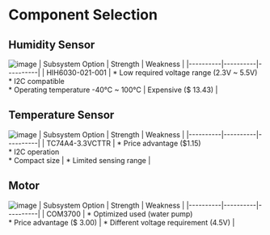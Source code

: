 # **Component Selection**


## Humidity Sensor
![image](https://github.com/Team-309-Weather-Station/EGR314-Spring2024-Team309.github.io/assets/157083379/f24cfb36-72c6-4fa4-8e4c-9128501e0bad)
| Subsystem Option | Strength | Weakness |
|----------|----------|----------|
| HIH6030-021-001 | * Low required voltage range (2.3V ~ 5.5V) <br> * I2C compatible <br> * Operating temperature -40°C ~ 100°C  | Expensive ($ 13.43) |


## Temperature Sensor
![image](https://github.com/Team-309-Weather-Station/EGR314-Spring2024-Team309.github.io/assets/157083379/30224660-a336-4b5d-ab6f-39bdf9f647af)
| Subsystem Option | Strength | Weakness |
|----------|----------|----------|
| TC74A4-3.3VCTTR | * Price advantage ($1.15) <br> * I2C operation <br> * Compact size  | * Limited sensing range |

## Motor
![image](https://github.com/Team-309-Weather-Station/EGR314-Spring2024-Team309.github.io/assets/157083379/b735978e-1274-4216-ba37-75f864b788ba)
| Subsystem Option | Strength | Weakness |
|----------|----------|----------|
| COM3700 | * Optimized used (water pump) <br> * Price advantage ($ 3.00)  | * Different voltage requirement (4.5V) |



